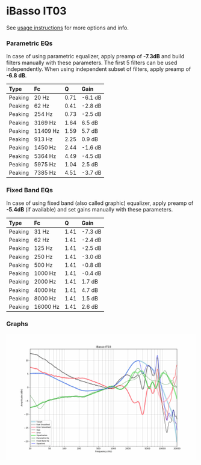 # iBasso IT03
See [usage instructions](https://github.com/jaakkopasanen/AutoEq#usage) for more options and info.

### Parametric EQs
In case of using parametric equalizer, apply preamp of **-7.3dB** and build filters manually
with these parameters. The first 5 filters can be used independently.
When using independent subset of filters, apply preamp of **-6.8 dB**.

| Type    | Fc       |    Q | Gain    |
|:--------|:---------|:-----|:--------|
| Peaking | 20 Hz    | 0.71 | -6.1 dB |
| Peaking | 62 Hz    | 0.41 | -2.8 dB |
| Peaking | 254 Hz   | 0.73 | -2.5 dB |
| Peaking | 3169 Hz  | 1.64 | 6.5 dB  |
| Peaking | 11409 Hz | 1.59 | 5.7 dB  |
| Peaking | 913 Hz   | 2.25 | 0.9 dB  |
| Peaking | 1450 Hz  | 2.44 | -1.6 dB |
| Peaking | 5364 Hz  | 4.49 | -4.5 dB |
| Peaking | 5975 Hz  | 1.04 | 2.5 dB  |
| Peaking | 7385 Hz  | 4.51 | -3.7 dB |

### Fixed Band EQs
In case of using fixed band (also called graphic) equalizer, apply preamp of **-5.4dB**
(if available) and set gains manually with these parameters.

| Type    | Fc       |    Q | Gain    |
|:--------|:---------|:-----|:--------|
| Peaking | 31 Hz    | 1.41 | -7.3 dB |
| Peaking | 62 Hz    | 1.41 | -2.4 dB |
| Peaking | 125 Hz   | 1.41 | -2.5 dB |
| Peaking | 250 Hz   | 1.41 | -3.0 dB |
| Peaking | 500 Hz   | 1.41 | -0.8 dB |
| Peaking | 1000 Hz  | 1.41 | -0.4 dB |
| Peaking | 2000 Hz  | 1.41 | 1.7 dB  |
| Peaking | 4000 Hz  | 1.41 | 4.7 dB  |
| Peaking | 8000 Hz  | 1.41 | 1.5 dB  |
| Peaking | 16000 Hz | 1.41 | 2.6 dB  |

### Graphs
![](./iBasso%20IT03.png)